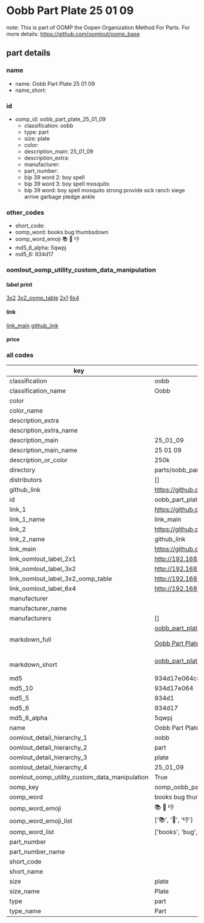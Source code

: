 # Oobb Part Plate 25 01 09  

note: This is part of OOMP the Oopen Organization Method For Parts. For more details: https://github.com/oomlout/oomp_base

##  part details





### name
* name: Oobb Part Plate 25 01 09
* name_short: 
### id
* oomp_id: oobb_part_plate_25_01_09
  * classification: oobb
  * type: part
  * size: plate
  * color: 
  * description_main: 25_01_09
  * description_extra: 
  * manufacturer: 
  * part_number: 
  * bip 39 word 2: boy spell
  * bip 39 word 3: boy spell mosquito
  * bip 39 word: boy spell mosquito strong provide sick ranch siege arrive garbage pledge ankle

### other_codes
* short_code: 
* oomp_word: books bug thumbsdown
* oomp_word_emoji :books: :bug: :thumbsdown:
* md5_6_alpha: 5qwpj
* md5_6: 934d17






### oomlout_oomp_utility_custom_data_manipulation
#### label print
[3x2](http://192.168.1.245:1112/?label=oomp%205qwpj)
[3x2_oomp_table](http://192.168.1.107:1112/?label=oomp%205qwpj)
[2x1](http://192.168.1.242:1112/?label=oomp%205qwpj)
[6x4](http://192.168.1.55:1112/?label=oomp%205qwpj)    

#### link

[link_main](https://github.com/oomlout/oomlout_oomp_current_version_messy/tree/main/parts/oobb_part_plate_25_01_09) [github_link](https://github.com/oomlout/oomlout_oomp_part_src/tree/main/parts/oobb_part_plate_25_01_09)                             

#### price







### all codes 
| key | value |  
| --- | --- |  
| classification | oobb |  
| classification_name | Oobb |  
| color |  |  
| color_name |  |  
| description_extra |  |  
| description_extra_name |  |  
| description_main | 25_01_09 |  
| description_main_name | 25 01 09 |  
| description_or_color | 250k |  
| directory | parts/oobb_part_plate_25_01_09 |  
| distributors | [] |  
| github_link | https://github.com/oomlout/oomlout_oomp_part_src/tree/main/parts/oobb_part_plate_25_01_09 |  
| id | oobb_part_plate_25_01_09 |  
| link_1 | https://github.com/oomlout/oomlout_oomp_current_version_messy/tree/main/parts/oobb_part_plate_25_01_09 |  
| link_1_name | link_main |  
| link_2 | https://github.com/oomlout/oomlout_oomp_part_src/tree/main/parts/oobb_part_plate_25_01_09 |  
| link_2_name | github_link |  
| link_main | https://github.com/oomlout/oomlout_oomp_current_version_messy/tree/main/parts/oobb_part_plate_25_01_09 |  
| link_oomlout_label_2x1 | http://192.168.1.242:1112/?label=oomp%205qwpj |  
| link_oomlout_label_3x2 | http://192.168.1.245:1112/?label=oomp%205qwpj |  
| link_oomlout_label_3x2_oomp_table | http://192.168.1.107:1112/?label=oomp%205qwpj |  
| link_oomlout_label_6x4 | http://192.168.1.55:1112/?label=oomp%205qwpj |  
| manufacturer |  |  
| manufacturer_name |  |  
| manufacturers | [] |  
| markdown_full | [oobb_part_plate_25_01_09](https://github.com/oomlout/oomlout_oomp_current_version_messy/tree/main/parts/oobb_part_plate_25_01_09)<br>[](https://github.com/oomlout/oomlout_oomp_current_version_messy/tree/main/parts/oobb_part_plate_25_01_09)<br>[Oobb Part Plate 25 01 09](https://github.com/oomlout/oomlout_oomp_current_version_messy/tree/main/parts/oobb_part_plate_25_01_09)<br><br> |  
| markdown_short | [oobb_part_plate_25_01_09](https://github.com/oomlout/oomlout_oomp_current_version_messy/tree/main/parts/oobb_part_plate_25_01_09)<br><br> |  
| md5 | 934d17e064c816331f567d73203448d5 |  
| md5_10 | 934d17e064 |  
| md5_5 | 934d1 |  
| md5_6 | 934d17 |  
| md5_6_alpha | 5qwpj |  
| name | Oobb Part Plate 25 01 09 |  
| oomlout_detail_hierarchy_1 | oobb |  
| oomlout_detail_hierarchy_2 | part |  
| oomlout_detail_hierarchy_3 | plate |  
| oomlout_detail_hierarchy_4 | 25_01_09 |  
| oomlout_oomp_utility_custom_data_manipulation | True |  
| oomp_key | oomp_oobb_part_plate_25_01_09 |  
| oomp_word | books bug thumbsdown |  
| oomp_word_emoji | :books: :bug: :thumbsdown: |  
| oomp_word_emoji_list | [':books:', ':bug:', ':thumbsdown:'] |  
| oomp_word_list | ['books', 'bug', 'thumbsdown'] |  
| part_number |  |  
| part_number_name |  |  
| short_code |  |  
| short_name |  |  
| size | plate |  
| size_name | Plate |  
| type | part |  
| type_name | Part |  
